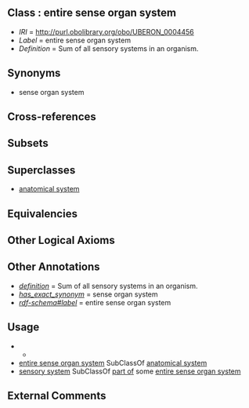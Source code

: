 
## Class : entire sense organ system

 * *IRI* = http://purl.obolibrary.org/obo/UBERON_0004456
 * *Label* = entire sense organ system
 * *Definition* = Sum of all sensory systems in an organism.

## Synonyms

 * sense organ system

## Cross-references


## Subsets


## Superclasses

 * [anatomical system](../../UBERON/67/UBERON_0000467.md)

## Equivalencies


## Other Logical Axioms


## Other Annotations

 * *[definition](../../IAO/15/IAO_0000115.md)* = Sum of all sensory systems in an organism.
 * *[has_exact_synonym](../../ym/oboInOwl#hasExactSynonym.md)* = sense organ system
 * *[rdf-schema#label](../../el/rdf-schema#label.md)* = entire sense organ system

## Usage

 * -
 * [entire sense organ system](../../UBERON/56/UBERON_0004456.md) SubClassOf [anatomical system](../../UBERON/67/UBERON_0000467.md)
 * [sensory system](../../UBERON/32/UBERON_0001032.md) SubClassOf [part of](../../BFO/50/BFO_0000050.md) some [entire sense organ system](../../UBERON/56/UBERON_0004456.md)

## External Comments

